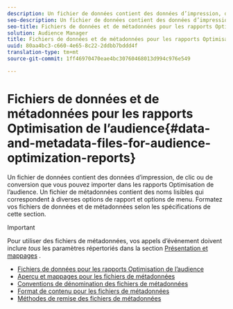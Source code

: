```yaml
---
description: Un fichier de données contient des données d’impression, de clic ou de conversion que vous pouvez importer dans les rapports Optimisation de l’audience. Un fichier de métadonnées contient des noms lisibles qui correspondent à diverses options de rapport et options de menu. Formatez vos fichiers de données et de métadonnées selon les spécifications de cette section.
seo-description: Un fichier de données contient des données d’impression, de clic ou de conversion que vous pouvez importer dans les rapports Optimisation de l’audience. Un fichier de métadonnées contient des noms lisibles qui correspondent à diverses options de rapport et options de menu. Formatez vos fichiers de données et de métadonnées selon les spécifications de cette section.
seo-title: Fichiers de données et de métadonnées pour les rapports Optimisation de l’audience
solution: Audience Manager
title: Fichiers de données et de métadonnées pour les rapports Optimisation de l’audience
uuid: 80aa4bc3-c660-4e65-8c22-2ddbb7bddd4f
translation-type: tm+mt
source-git-commit: 1ff46970470eae4bc30760468013d994c976e549

---
```



# Fichiers de données et de métadonnées pour les rapports Optimisation de l’audience{#data-and-metadata-files-for-audience-optimization-reports}

Un fichier de données contient des données d’impression, de clic ou de conversion que vous pouvez importer dans les rapports Optimisation de l’audience. Un fichier de métadonnées contient des noms lisibles qui correspondent à diverses options de rapport et options de menu. Formatez vos fichiers de données et de métadonnées selon les spécifications de cette section.

>[!IMPORTANT]
>
>Pour utiliser des fichiers de métadonnées, vos appels d’événement doivent inclure *tous* les paramètres répertoriés dans la section [Présentation et mappages](../../../reporting/audience-optimization-reports/metadata-files-intro/metadata-file-overview.md) .

* [Fichiers de données pour les rapports Optimisation de l’audience](/help/using/reporting/audience-optimization-reports/metadata-files-intro/datafiles-intro.md)
* [Aperçu et mappages pour les fichiers de métadonnées](/help/using/reporting/audience-optimization-reports/metadata-files-intro/metadata-file-overview.md)
* [Conventions de dénomination des fichiers de métadonnées](/help/using/reporting/audience-optimization-reports/metadata-files-intro/metadata-file-names.md)
* [Format de contenu pour les fichiers de métadonnées](/help/using/reporting/audience-optimization-reports/metadata-files-intro/metadata-file-contents.md)
* [Méthodes de remise des fichiers de métadonnées](/help/using/reporting/audience-optimization-reports/metadata-files-intro/metadata-delivery-methods.md)
